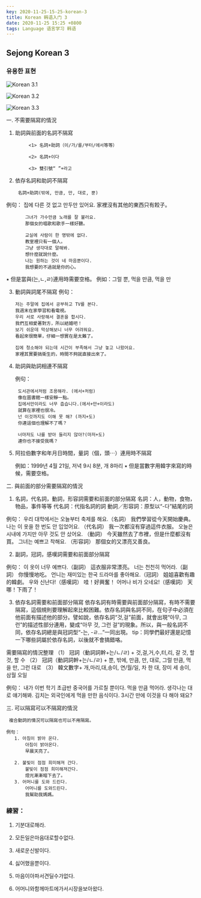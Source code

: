 ```yaml
---
key: 2020-11-25-15-25-korean-3
title: Korean 韩语入门 3
date: 2020-11-25 15:25 +0800
tags: Language 语言学习 韩语
---
```


## Sejong Korean 3

### 유용한 표현

![Korean 3.1](/assets/images/ko08.jpg)

![Korean 3.2](/assets/images/ko09.jpg)

![Korean 3.3](/assets/images/ko10.jpg)

一. 不需要隔寫的情況
1.  助詞與前面的名詞不隔寫

             <1> 名詞+助詞（이/가/를/부터/에서等等）

             <2> 名詞+이다

             <3> 雙引號“ ”+라고


2. 依存名詞和助詞不隔寫

        名詞+助詞(밖에, 만큼, 만, 대로, 뿐)    

例句： 집에 다른 것 없고 만두만 있어요.
           家裡沒有其他的東西只有餃子。

           그녀가 가수만큼 노래를 잘 불러요.
           那個女的唱歌和歌手一樣好聽。

           교실에 사람이 한 명밖에 없다.
           教室裡只有一個人。
           그냥 생각대로 말해봐.
           想什麼就說什麼。
           나는 원하는 것이 네 마음뿐이다.
           我想要的不過就是你的心。

  ⭑ 但是當與(는,ㄴ,ㄹ)連用時需要空格。
       例如：그럴 뿐, 먹을 만큼, 먹을 만

   3. 動詞與詞尾不隔寫
       例句：

          저는 주말에 집에서 공부하고 TV를 본다.
          我週末在家學習和看電視。
          우리 서로 사랑해서 결혼을 합시다.
          我們互相愛著對方，所以結婚吧！
          보기 쉬운데 막상해보니 너무 어려워요.
          看起來很簡單，仔細一想實在是太難了。

          집에 청소해야 되는데 시간이 부족해서 그냥 놓고 나왔어요.
          家裡其實要搞衛生的，時間不夠就直接出來了。

  4. 助詞與助詞相連不隔寫

       例句：

          도서관에서처럼 조용해라. (에서+처럼)
          像在圖書館一樣安靜一點。
          집에서만이라도 너무 춥습니다.(에서+만+이라도)
          就算在家裡也很冷。
          넌 이것까지도 이해 못 해? (까지+도)
          你連這個也理解不了嗎？

          너마저도 나를 받아 들리지 않아?(마저+도)
          連你也不接受我嗎？

  5. 阿拉伯數字和年月日時間，量詞（個，頭⋯）連用時不隔寫

       例如：1999년 4월 21일,  저녁 9시 8분, 개 8마리
         ⭑ 但是當數字用韓字來寫的時候，需要空格。

二. 與前面的部分需要隔寫的情況
1.    名詞，代名詞，動詞，形容詞需要和前面的部分隔寫
名詞：人，動物，食物，物品，事件等等
代名詞：代指名詞的詞
動詞／形容詞：原型以“-다”結尾的詞

例句：
  우리 대학에서는 오늘부터 축제를 해요.（名詞）
  我們學習從今天開始慶典。
  나는 이 옷을 한 번도 안 입었어요. （代名詞）
  我一次都沒有穿過這件衣服。
  오늘은 시내에 가지만 아무 것도 안 샀어요. （動詞）
  今天雖然去了市裡，但是什麼都沒有買。
  그녀는 예쁘고 착해요. （形容詞）
  那個女的又漂亮又善良。
 

2.    副詞，冠詞，感嘆詞需要和前面部分隔寫

例句：
    이 옷이 너무 예쁘다.（副詞）
    這衣服非常漂亮。
    너는 천천히 먹어라.（副詞）
    你慢慢地吃。
    언니는 재미있는 한국 드라마를 좋아해요.（冠詞）
    姐姐喜歡有趣的韓劇。
    우와 신난다!（感嘆詞）
    哇！好興奮！
    어머나 비가 오네요!（感嘆詞）
    天哪！下雨了！

3.    依存名詞需要和前面部分隔寫
依存名詞有時需要與前面部分隔寫，有時不需要隔寫，這個規則要理解起來比較困難。依存名詞與名詞不同，在句子中必須在他前面有描述他的部分。譬如說，依存名詞“것,걸”前面，就會出現“아무, 그런”的描述性部分連用，變成“아무 것, 그런 걸”的現象。所以，與一般名詞不同，依存名詞總是與冠詞型“-는, -ㄹ…”一同出現。
tip：同學們最好還是記憶一下哪些詞屬於依存名詞，以後就不會搞錯咯。

需要隔寫的情況整理
（1） 冠詞（動詞詞幹+는/ㄴ/ㄹ) + 것,걸,거,수,터,리, 갈 것, 할 것, 할 수
（2） 冠詞（動詞詞幹+는/ㄴ/ㄹ) + 뿐, 밖에, 만큼, 만, 대로, 그럴 만큼, 먹을 만, 그런 대로
（3） 韓文數字+ 개,마리,대,송이, 연/월/일, 차 한 대, 장미 세 송이, 삼월 오일

例句：
내가 이번 학기 초급반 중국어를 가르칠 뿐이다.
먹을 만큼 먹어라.
생각나는 대로 얘기해봐.
김치는 외국인에게 먹을 만한 음식이다.
3시간 만에 이것을 다 해야 돼요?
 

三. 可以隔寫可以不隔寫的情況

     複合動詞的情況可以隔寫也可以不用隔寫。

    例句：
       1. 아침이 밝아 온다.
           아침이 밝아온다.
           早晨天亮了。

       2. 불빛이 점점 희미해져 간다.
           불빛이 점점 희미해져간다.
           燈光漸漸暗下去了。
       3. 어머니를 도와 드린다.
           어머니를 도와드린다.
           我幫助我媽媽。

### 練習：

1.    기분대로해라.

2.    모든일은마음대로할수없다.

3.    새로운신발이다.

4.    싫어했을뿐이다.

5.    마음이아파서견딜수가없다.

6.    어머니와함께마트에가서시장을보아왔다.

<!--more-->
